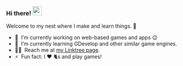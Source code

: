 ### Hi there! <a href="https://linktr.ee/ikmalsaid"><img src="https://media.giphy.com/media/hvRJCLFzcasrR4ia7z/giphy.gif" width="25px"></a>
Welcome to my nest where I make and learn things. :rofl:

- 🔭 &nbsp;I’m currently working on web-based games and apps :wink:
- 🌱 &nbsp;I’m currently learning GDevelop and other similar game engines.
- 👨‍💻 &nbsp;Reach me at [my Linktree page](https://linktr.ee/ikmalsaid).
- ⚡ &nbsp;Fun fact: I :heart: 🐈s and play games!
